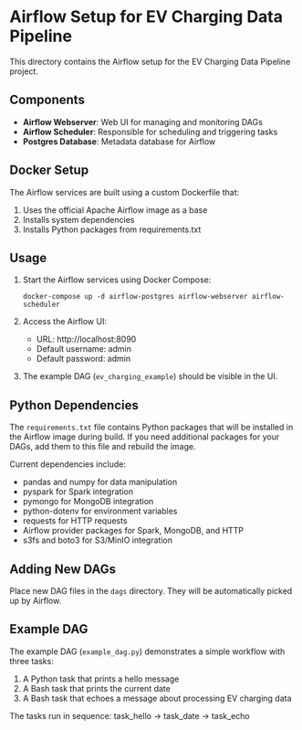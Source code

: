 # Airflow Setup for EV Charging Data Pipeline

This directory contains the Airflow setup for the EV Charging Data Pipeline project.

## Components

- **Airflow Webserver**: Web UI for managing and monitoring DAGs
- **Airflow Scheduler**: Responsible for scheduling and triggering tasks
- **Postgres Database**: Metadata database for Airflow

## Docker Setup

The Airflow services are built using a custom Dockerfile that:
1. Uses the official Apache Airflow image as a base
2. Installs system dependencies
3. Installs Python packages from requirements.txt

## Usage

1. Start the Airflow services using Docker Compose:
   ```
   docker-compose up -d airflow-postgres airflow-webserver airflow-scheduler
   ```

2. Access the Airflow UI:
   - URL: http://localhost:8090
   - Default username: admin
   - Default password: admin

3. The example DAG (`ev_charging_example`) should be visible in the UI.

## Python Dependencies

The `requirements.txt` file contains Python packages that will be installed in the Airflow image during build. If you need additional packages for your DAGs, add them to this file and rebuild the image.

Current dependencies include:
- pandas and numpy for data manipulation
- pyspark for Spark integration
- pymongo for MongoDB integration
- python-dotenv for environment variables
- requests for HTTP requests
- Airflow provider packages for Spark, MongoDB, and HTTP
- s3fs and boto3 for S3/MinIO integration

## Adding New DAGs

Place new DAG files in the `dags` directory. They will be automatically picked up by Airflow.

## Example DAG

The example DAG (`example_dag.py`) demonstrates a simple workflow with three tasks:
1. A Python task that prints a hello message
2. A Bash task that prints the current date
3. A Bash task that echoes a message about processing EV charging data

The tasks run in sequence: task_hello → task_date → task_echo 